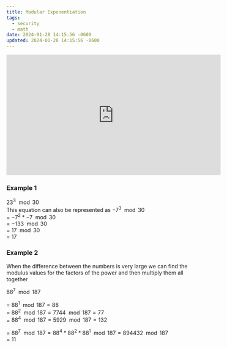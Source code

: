 ```yaml
---
title: Modular Exponentiation
tags:
  - security
  - math
date: 2024-01-28 14:15:56 -0600
updated: 2024-01-28 14:15:56 -0600
---
```


<iframe width="560" height="315" src="https://www.youtube-nocookie.com/embed/bg0P_3UiG5I?si=vEOEQ3fn7fr6h3J9" title="YouTube video player" frameborder="0" allow="accelerometer; autoplay; clipboard-write; encrypted-media; gyroscope; picture-in-picture; web-share" allowfullscreen></iframe>

### Example 1

$23^3 \mod 30$  
This equation can also be represented as $-7^3 \mod 30$  
= $-7^2 \ast -7 \mod 30$  
= $-133 \mod 30$  
= $17 \mod 30$  
= 17

### Example 2

When the difference between the numbers is very large we can find the modulus values for the factors of the power and then multiply them all together

$88^7 \mod 187$

= $88^1 \mod 187 = 88$  
= $88^2 \mod 187 = 7744 \mod 187 = 77$  
= $88^4 \mod 187 = 5929 \mod 187 = 132$

= $88^7 \mod 187 = 88^4 \ast 88^2 \ast 88^1 \mod 187 = 894432 \mod 187$  
= 11
